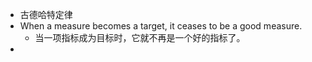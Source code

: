 - 古德哈特定律
- When a measure becomes a target, it ceases to be a good measure.
	- 当一项指标成为目标时，它就不再是一个好的指标了。
-